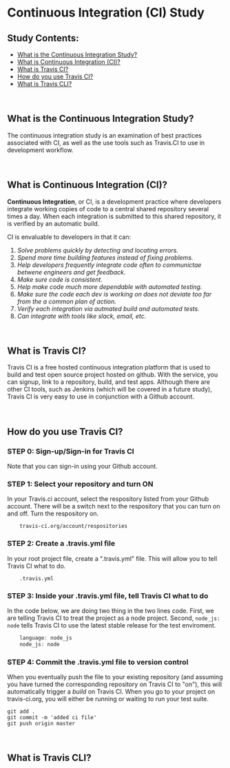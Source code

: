 # Continuous Integration (CI) Study


## Study Contents:

* [What is the Continuous Integration Study?](#What-is-the-Continuous-Integration-Study)
* [What is Continuous Integration (CI)?](#What-is-Continuous-Integration-(CI))
* [What is Travis CI?](#What-is-Travis-CI)
* [How do you use Travis CI?](#How-do-you-use-Travis-CI)
* [What is Travis CLI?](#What-is-Travis-CLI)

<br>

## What is the Continuous Integration Study?
The continuous integration study is an examination of best practices associated with CI, as well as the use tools such as Travis.CI to use 
in development workflow.

<br>

## What is Continuous Integration (CI)?
**Continuous Integration**, or CI, is a development practice where developers integrate working copies of code to a central shared repository several
times a day.  When each integration is submitted to this shared repository, it is verified by an automatic build.

CI is envaluable to developers in that it can:
1. *Solve problems quickly by detecting and locating errors.*
2. *Spend more time building features instead of fixing problems.* 
3. *Help developers frequently integrate code often to communictae betwene engineers and get feedback.* 
4. *Make sure code is consistent.*
5. *Help make code much more dependable with automated testing.* 
6. *Make sure the code each dev is working on does not deviate too far from the a common plan of action.*
7. *Verify each integration via autmated build and automated tests.*
8. *Can integrate with tools like slack, email, etc.*
 
<br>

## What is Travis CI?
Travis CI is a free hosted continuous integration platform that is used to build and test open source project hosted on github.  With the service, you can signup, 
link to a repository, build, and test apps.  Although there are other CI tools, such as Jenkins (which will be covered in a future study), Travis CI is very easy to use 
in conjunction with a Github account.

<br>

## How do you use Travis CI?

### STEP 0: Sign-up/Sign-in for Travis CI
Note that you can sign-in using your Github account.


### STEP 1: Select your repository and turn ON
In your Travis.ci account, select the respository listed from your Github account.  There will be a switch next to the respository that you can turn on and off.
Turn the respository on.
```
    travis-ci.org/account/respositories
```

### STEP 2: Create a .travis.yml file
In your root project file, create a ".travis.yml" file.  This will allow you to tell Travis CI what to do.  
``` 
    .travis.yml 
```

### STEP 3: Inside your .travis.yml file, tell Travis CI what to do
In the code below, we are doing two thing in the two lines code.  First, we are telling Travis CI to treat the project as a node project.  Second, ``` node_js: node ``` tells Travis CI to use the latest stable release for the test enviroment.
```JavaScript
    language: node_js
    node_js: node
```

### STEP 4: Commit the .travis.yml file to version control
When you eventually push the file to your existing repository (and assuming you have turned the corresponding repository on Travis CI to "on"), this will automatically trigger a *build* on Travis CI.  When you go to your project on travis-ci.org, you will either be running or waiting to run your test suite.
```
git add .
git commit -m 'added ci file'
git push origin master
```

<br>

## What is Travis CLI?





